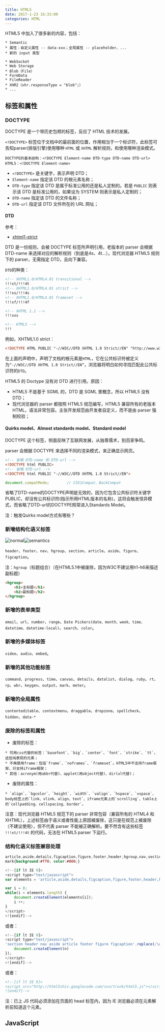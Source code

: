```yaml
---
title: HTML5
date: 2017-1-23 16:33:00
categories: HTML
---
```


HTML5 中加入了很多新的内容，包括：

```
* Semantic
* 属性：自定义属性 -- data-xxx；全局属性 -- placeholder、...
* 新的 input 类型
```

```
* WebSocket
* Web Storage
* Blob（File）
* FormData
* FileReader
* XHR2（xhr.responseType = "blob";）
* ...
```

<!--more-->

## 标签和属性

### DOCTYPE

DOCTYPE 是一个带历史包袱的标签，反应了 HTML 技术的发展。

`<!DOCTYPE>` 标签位于文档中的最前面的位置，作用相当于一个标识符，此标签可告知parser(排版引擎)使用哪种 `HTML` 或 `XHTML` 解析规则，和使用哪种渲染模式。

```
DOCTYPE的基本结构：<!DOCTYPE Element-name DTD-type DTD-name DTD-url>
HTML5：<!DOCTYPE Element-name>
```

* `<!DOCTYPE>` 是关键字，表示声明 DTD；
* `Element-name` 指定该 DTD 的根元素名称；
* `DTD-type` 指定该 DTD 是属于标准公用的还是私人定制的。若是 `PUBLIC` 则表示该 DTD 是标准公用的，如果设为 SYSTEM 则表示是私人定制的；
* `DTD-name` 指定该 DTD 的文件名称；
* `DTD-url` 指定该 DTD 文件所在的 URL 网址；

#### DTD

参考：

* [xhtml1-strict](http://www.w3.org/TR/XHTML1/DTD/XHTML1-strict.dtd)

 DTD 是一份规则，会被 DOCTYPE 标签所声明引用，老版本的 parser 会根据 DTD-name 来选择对应的解析规则（到底是4s、4t...）。现代浏览器 HTML5 规则下的 parser，无需指定 DTD，且向下兼容。

`DTD`的种类：

```HTML
<!-- XHTML1.0/HTML4.01 transitional -->
!!!xt/!!!4t
<!-- XHTML1.0/HTML4.01 strict -->
!!!xs/!!!4s
<!-- XHTML1.0/HTML4.01 frameset -->
!!!xf/!!!4f

<!-- XHTML 1.1 -->
!!!xxs

<!-- HTML5 -->
!!!
```

例如，XHTML1.0 strict：

```HTML
<!DOCTYPE HTML PUBLIC "-//W3C//DTD XHTML 1.0 Strict//EN" "http://www.w3.org/TR/XHTML1/DTD/XHTML1-strict.dtd">
```

在上面的声明中，声明了文档的根元素是`HTML`，它在公共标识符被定义为`“-//W3C//DTD XHTML 1.0 Strict//EN”`，浏览器将明白如何寻找匹配此公共标识符的`DTD`。

HTML5 的 Doctype 没有对 DTD 进行引用。原因：

* HTML5 不是基于 SGML 的，DTD 是 SGML 里概念，所以 HTML5 没有 DTD；
* 现代浏览器的 parser 都按照 HTML5 规范编写，HTML5 兼容所有的老版本 HTML，语法非常包容。主张开发规范由开发者自定义，而不是由 parser 强制校验；

#### Quirks model、Almost standards model、Standard model

DOCTYPE 这个标签，侧面反映了互联网发展，从独尊儒术，到百家争鸣。

parser 会根据 DOCTYPE 来选择不同的渲染模式，来正确显示网页。

```HTML
<!-- 省略 DTD-name 和 DTD-url -->
<!DOCTYPE html PUBLIC>
<!-- 省略 DTD-url -->
<!DOCTYPE html PUBLIC "-//W3C//DTD XHTML 1.0 Strict//EN">
```

```JavaScript
document.compatMode;        // CSS1Compat、BackCompat
```

省略了DTD-name的DOCTYPE声明是无效的，因为它包含公共标识符关键字PUBLIC，却没有公共标识符(指示所用HTML版本的名称)，这将会触发怪异模式，而省略了DTD-url的DOCTYPE照常进入Standards Model。

注：触发Quirks model方式有哪些？

### 新增结构化语义标签

![normal](../../resources/html/normal.PNG)![semantics](../../resources/html/semantics.PNG)

`header`、`footer`、`nav`、`hgroup`、`section`、`article`、`aside`、`figure`、`figcaption`。

注：`hgroup`（标题组合）（在HTML5.1中被废除，因为W3C不建议用h1-h6来描述副标题）

```HTML
<hgroup>
    <h1>主标题</h1>
    <h2>副标题</h2>
</hgroup>
```

### 新增的表单类型

`email`、`url`、`number`、`range`、`Date Pickers(date、month、week、time、datetime、datetime-local)`、`search`、`color`。

### 新增的多媒体标签

`video`、`audio`、`embed`。

### 新增的其他功能标签

`command`、`progress`、`time`、`canvas`、`details`、`datalist`、`dialog`、`ruby`、`rt`、`rp`、`wbr`、`keygen`、`output`、`mark`、`meter`。

### 新增的全局属性

`contenteditable`、`contextmenu`、`draggable`、`dropzone`、`spellcheck`、`hidden`、`data-*`

### 废除的标签和属性

* 废除的标签：

```
* 可用css代替的标签：`basefont`、`big`、`center`、`font`、`strike`、`tt`，这些纯表现的元素；   
* 不再使用frame：包括`frame`、`noframes`、`frameset`。HTML5中不支持frame框架，只支持iframe框架；   
* 其他：acronym(用abbr代替)、applet(用object代替)、dir(ul代替)；   
```

* 废除的属性：

```
* `align`、`bgcolor`、`height`、`width`、`valign`、`hspace`、`vspace`、body标签上的`link、vlink、align、text`、iframe元素上的`scrolling`、table上的`cellpadding、cellspacing、border`。
```

注意：现代浏览器 HTML5 规范下的 parser 非常包容（兼容所有的 HTML4 和 XHTML），上述标签由于语义或者性能上原因被废除，这只是在规范上被废除（不建议使用），但不代表 parser 不能被正确解析。要不然含有这些标签 `!!!xt/!!!4t` 的代码，无法在 HTML5 parser 下运行。

### 结构化语义标签兼容处理

```CSS
article,aside,details,figcaption,figure,footer,header,hgroup,nav,section{display:block;}
mark{background:#ff0; color:#000;}
```

```JavaScript
<!--[if lt IE 9]>
<script type="text/javascript">
var elements = 'article,aside,details,figcaption,figure,footer,header,hgroup,nav,section,mark'.split(',');

var i = 0;
while(i < elements.length) {
    document.createElement(elements[i]);
    i ++;
}
</script>
<![endif]-->
```

或者：

```JavaScript
<!--[if lt IE 9]>
<script type="text/javascript">
'section header nav aside article footer figure figcaption'.replace(/\w+/g, function (n) { 
    document.createElement(n) 
});
</script>
<![endif]-->
```

或者：

```HTML
<!--[if lt IE 9]>
<script src="http://html5shiv.googlecode.com/svn/trunk/html5.js"></script> 
![endif]-->
```

注：已上 JS 代码必须添加在页面的 head 标签内，因为 IE 浏览器必须在元素解析前知道这个元素。


## JavaScript

